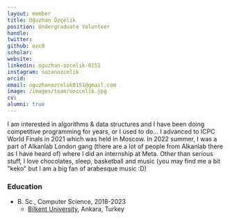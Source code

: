 ```yaml
---
layout: member
title: Oğuzhan Özçelik
position: Undergraduate Volunteer
handle: 
twitter:
github: ozc0
scholar: 
website: 
linkedin: oguzhan-ozcelik-0151
instagram: ouzanozcelik
orcid: 
email: oguzhanozcelik0151@gmail.com
image: /images/team/oozcelik.jpg
cv: 
alumni: true
---
```


I am interested in algorithms & data structures and I have been doing competitive programming for years, or I used to do... I advanced to ICPC World Finals in 2021 which was held in Moscow. In 2022 summer, I was a part of Alkanlab London gang (there are a lot of people from Alkanlab there as I have heard of) where I did an internship at Meta. Other than serious stuff, I love chocolates, sleep, basketball and music (you may find me a bit "keko" but I am a big fan of arabesque music :D)

### Education

- B. Sc., Computer Science, 2018-2023 
  - [Bilkent University](http://www.cs.bilkent.edu.tr/), Ankara, Turkey


